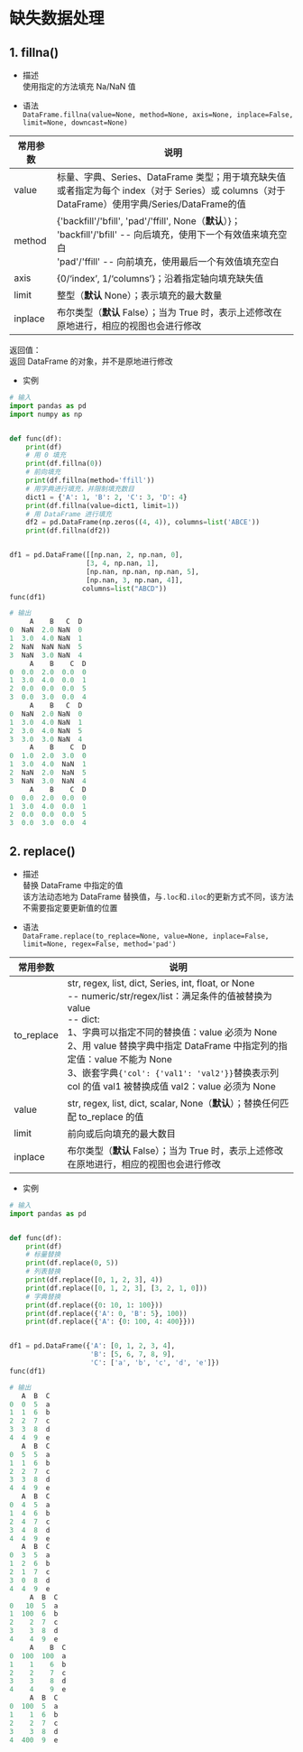 # 缺失数据处理

## 1. fillna()
- 描述  
使用指定的方法填充 Na/NaN 值

- 语法  
`DataFrame.fillna(value=None, method=None, axis=None, inplace=False, limit=None, downcast=None)`

|常用参数|说明|
|-----|-----|
|value|标量、字典、Series、DataFrame 类型；用于填充缺失值<br>或者指定为每个 index（对于 Series）或 columns（对于 DataFrame）使用字典/Series/DataFrame的值|
|method|{'backfill'/'bfill', 'pad'/'ffill', None（**默认**）}；<br>'backfill'/'bfill' -- 向后填充，使用下一个有效值来填充空白<br>'pad'/'ffill' -- 向前填充，使用最后一个有效值填充空白|
|axis|{0/‘index’, 1/‘columns’}；沿着指定轴向填充缺失值|
|limit|整型（**默认** None）；表示填充的最大数量|
|inplace|布尔类型（**默认** False）；当为 True 时，表示上述修改在原地进行，相应的视图也会进行修改|

返回值：  
返回 DataFrame 的对象，并不是原地进行修改  

- 实例  
```py
# 输入
import pandas as pd
import numpy as np


def func(df):
    print(df)
    # 用 0 填充
    print(df.fillna(0))
    # 前向填充
    print(df.fillna(method='ffill'))
    # 用字典进行填充，并限制填充数目
    dict1 = {'A': 1, 'B': 2, 'C': 3, 'D': 4}
    print(df.fillna(value=dict1, limit=1))
    # 用 DataFrame 进行填充
    df2 = pd.DataFrame(np.zeros((4, 4)), columns=list('ABCE'))
    print(df.fillna(df2))


df1 = pd.DataFrame([[np.nan, 2, np.nan, 0],
                   [3, 4, np.nan, 1],
                   [np.nan, np.nan, np.nan, 5],
                   [np.nan, 3, np.nan, 4]],
                  columns=list("ABCD"))
func(df1)

# 输出
     A    B   C  D
0  NaN  2.0 NaN  0
1  3.0  4.0 NaN  1
2  NaN  NaN NaN  5
3  NaN  3.0 NaN  4
     A    B    C  D
0  0.0  2.0  0.0  0
1  3.0  4.0  0.0  1
2  0.0  0.0  0.0  5
3  0.0  3.0  0.0  4
     A    B   C  D
0  NaN  2.0 NaN  0
1  3.0  4.0 NaN  1
2  3.0  4.0 NaN  5
3  3.0  3.0 NaN  4
     A    B    C  D
0  1.0  2.0  3.0  0
1  3.0  4.0  NaN  1
2  NaN  2.0  NaN  5
3  NaN  3.0  NaN  4
     A    B    C  D
0  0.0  2.0  0.0  0
1  3.0  4.0  0.0  1
2  0.0  0.0  0.0  5
3  0.0  3.0  0.0  4
```

## 2. replace()
- 描述  
替换 DataFrame 中指定的值  
该方法动态地为 DataFrame 替换值，与`.loc`和`.iloc`的更新方式不同，该方法不需要指定要更新值的位置  

- 语法  
`DataFrame.replace(to_replace=None, value=None, inplace=False, limit=None, regex=False, method='pad')`

|常用参数|说明|
|---|---|
|to_replace|str, regex, list, dict, Series, int, float, or None<br>-- numeric/str/regex/list：满足条件的值被替换为 value<br>-- dict:<br>1、字典可以指定不同的替换值：value 必须为 None<br>2、用 value 替换字典中指定 DataFrame 中指定列的指定值：value 不能为 None<br>3、嵌套字典`{'col': {'val1': 'val2'}}`替换表示列 col 的值 val1 被替换成值 val2：value 必须为 None|
|value|str, regex, list, dict, scalar, None（**默认**）；替换任何匹配 to_replace 的值|
|limit|前向或后向填充的最大数目|
|inplace|布尔类型（**默认** False）；当为 True 时，表示上述修改在原地进行，相应的视图也会进行修改|

- 实例  
```py
# 输入
import pandas as pd


def func(df):
    print(df)
    # 标量替换
    print(df.replace(0, 5))
    # 列表替换
    print(df.replace([0, 1, 2, 3], 4))
    print(df.replace([0, 1, 2, 3], [3, 2, 1, 0]))
    # 字典替换
    print(df.replace({0: 10, 1: 100}))
    print(df.replace({'A': 0, 'B': 5}, 100))
    print(df.replace({'A': {0: 100, 4: 400}}))


df1 = pd.DataFrame({'A': [0, 1, 2, 3, 4],
                    'B': [5, 6, 7, 8, 9],
                    'C': ['a', 'b', 'c', 'd', 'e']})
func(df1)

# 输出
   A  B  C
0  0  5  a
1  1  6  b
2  2  7  c
3  3  8  d
4  4  9  e
   A  B  C
0  5  5  a
1  1  6  b
2  2  7  c
3  3  8  d
4  4  9  e
   A  B  C
0  4  5  a
1  4  6  b
2  4  7  c
3  4  8  d
4  4  9  e
   A  B  C
0  3  5  a
1  2  6  b
2  1  7  c
3  0  8  d
4  4  9  e
     A  B  C
0   10  5  a
1  100  6  b
2    2  7  c
3    3  8  d
4    4  9  e
     A    B  C
0  100  100  a
1    1    6  b
2    2    7  c
3    3    8  d
4    4    9  e
     A  B  C
0  100  5  a
1    1  6  b
2    2  7  c
3    3  8  d
4  400  9  e
```